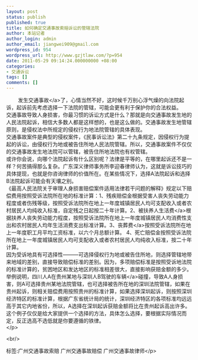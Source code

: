 ```yaml
---
layout: post
status: publish
published: true
title: 如何确定交通事故索赔诉讼的管辖法院
author: 本站记者
author_login: admin
author_email: jiangwei909@gmail.com
wordpress_id: 954
wordpress_url: http://www.gzjtlaw.com/?p=954
date: 2011-05-29 09:14:24.000000000 +08:00
categories:
- 交通诉讼
tags: []
comments: []
---
```

<p><p>　　 发生<a>交通事故<&#47;a>了，心情当然不好，这时候千万别心浮气燥的向法院起诉，起诉前先考虑选择一下法院的管辖，可能会更有利于保护你的合法权益。<br> 交通事故导致人身损害，你最习惯的诉讼方式是什么？那就是向交通事故发生地的人民法院起诉，相信大多数人都是这样想的，也是这么做的。交通事故发生地管辖原则，是侵权法中所规定的侵权行为地法院管辖的具体表现。<br> 交通事故案件是典型的侵权案件，《民事诉讼法》第二十九条规定，因侵权行为提起的诉讼，由侵权行为地或被告住所地人民法院管辖。所以，交通事故案件不仅仅的交通事故发生地法院可以管辖，被告住所地法院也有权管辖。<br> 或许你会说，向哪个法院起诉有什么区别呢？法律是平等的，在哪里起诉还不是一样？何苦搞得那么复杂。广东深义律师事务所李迎春律师认为，这就是诉讼技巧的具体提现，也就是你咨询律师的价值所在。在某些情况下，选择A法院起诉和选择B法院起诉可能会有天壤之别。<br> 《最高人民法院关于审理人身损害赔偿案件适用法律若干问题的解释》规定以下赔偿费用按照受诉法院所在地的标准计算：1、残疾赔偿金根据受害人丧失劳动能力程度或者伤残等级，按照受诉法院所在地上一年度城镇居民人均可支配收入或者农村居民人均纯收入标准，自定残之日起按二十年计算。2、<a>被扶养人生活费<&#47;a>根据扶养人丧失劳动能力程度，按照受诉法院所在地上一年度城镇居民人均消费性支出和农村居民人均年生活消费支出标准计算。3、<a>丧葬费<&#47;a>按照受诉法院所在地上一年度职工月平均工资标准，以六个月总额计算。 4、死亡赔偿金按照受诉法院所在地上一年度城镇居民人均可支配收入或者农村居民人均纯收入标准，按二十年计算。<br> 因为受诉地具有可选择性―――可选择侵权行为地或被告住所地，则选择管辖地带来地域的差别，直接导致赔偿标准的差别。因为，多项赔偿标准是按照受诉地法院的标准计算的，贫困地区和发达地区的标准相差很大，直接影响获赔金额的多少。举例说明，四川人A在贵州某地与深圳人B驾驶的<a>车辆<&#47;a>碰撞，导致A人身损害，则A可选择贵州某地法院管辖，也可选择被告所在地的深圳法院管辖，如果在贵州起诉，则相关赔偿费用按照贵州的标准计算，如果选择深圳起诉，则按照深圳经济特区的标准计算，根据广东省统计局的统计，深圳经济特区的各项标准均远远高于其它内地省份，所以，A选择在深圳起诉获赔金额将比在贵州起诉高出许多。这个例子仅仅是给大家提供一个选择的方法，具体怎么选择，要根据实际情况而定，反正选高不选低就是你要遵循的铁律。<br><&#47;p><br&#47;><p>标签:广州交通事故索赔 广州交通事故赔偿 广州交通事故律师<&#47;p>
